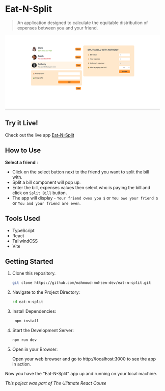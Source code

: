 # Eat-N-Split

> An application designed to calculate the equitable distribution of expenses between you and your friend.

<img src='./public/eat-n-split-preview.png'></img>

## Try it Live!

Check out the live app [Eat-N-Split](https://eat-n-split-demo.vercel.app/)

## How to Use

**Select a friend :**

-   Click on the select button next to the friend you want to split the bill with.
-   Split a bill component will pop up.
-   Enter the bill, expenses values then select who is paying the bill and click on `Split Bill` button.
-   The app will display - `Your friend owes you $` or `You owe your friend $` or `You and your friend are even`.

## Tools Used

-   TypeScript
-   React
-   TailwindCSS
-   Vite

## Getting Started

1. Clone this repository.

    ```bash
    git clone https://github.com/mahmoud-mohsen-dev/eat-n-split.git
    ```

2. Navigate to the Project Directory:
    ```bash
    cd eat-n-split
    ```
3. Install Dependencies:

    ```bash
     npm install
    ```

4. Start the Development Server:

    ```bash
    npm run dev
    ```

5. Open in your Browser:

    Open your web browser and go to http://localhost:3000 to see the app in action.

Now you have the "Eat-N-Split" app up and running on your local machine.

_This poject was part of The Ulitmate React Couse_
